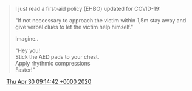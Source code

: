 > I just read a first\-aid policy \(EHBO\) updated for COVID\-19:  
>   
> "If not neccessary to approach the victim within 1,5m stay away and give verbal clues to let the victim help himself\."  
>   
> Imagine\.\.   
>   
> "Hey you\!   
> Stick the AED pads to your chest\.   
> Apply rhythmic compressions  
> Faster\!"

<img src="../../media/tweet.ico" width="12" /> [Thu Apr 30 09:14:42 +0000 2020](https://twitter.com/DromerDenker/status/1255787651229155328)